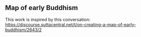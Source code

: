 ## Map of early Buddhism
This work is inspired by this conversation: https://discourse.suttacentral.net/t/on-creating-a-map-of-early-buddhism/2643/2

